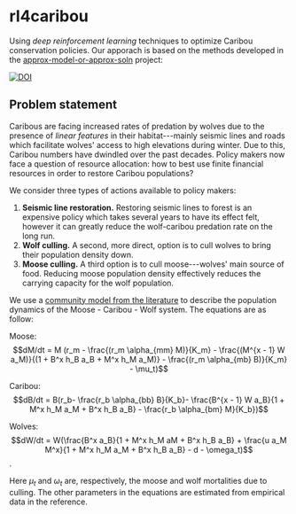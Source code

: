 # rl4caribou

Using *deep reinforcement learning* techniques to optimize Caribou conservation policies.
Our apporach is based on the methods developed in the
[approx-model-or-approx-soln](https://github.com/boettiger-lab/approx-model-or-approx-soln) project:

[![DOI](https://zenodo.org/badge/572256056.svg)](https://zenodo.org/badge/latestdoi/572256056) 

## Problem statement

Caribous are facing increased rates of predation by wolves due to the presence of *linear features* in
their habitat---mainly seismic lines and roads which facilitate wolves' access to high elevations during
winter.
Due to this, Caribou numbers have dwindled over the past decades.
Policy makers now face a question of resource allocation: how to best use finite financial resources in
order to restore Caribou populations?

We consider three types of actions available to policy makers: 
1. **Seismic line restoration.** Restoring seismic lines to forest is an expensive policy which takes several years to have its effect felt, however it can greatly reduce the wolf-caribou predation rate on the long run.
2. **Wolf culling.** A second, more direct, option is to cull wolves to bring their population density down.
3. **Moose culling.** A third option is to cull moose---wolves' main source of food. Reducing moose population density effectively reduces the carrying capacity for the wolf population.

We use a [community model from the literature](https://www.sciencedirect.com/science/article/abs/pii/S0304380019303990?casa_token=QHYvnZHBOLAAAAAA:pHqdBeT8mVzV3tCaIci_0Yxo3f8lFVcrGF8GaHMC2Ch_8YYD6NG-BfcD6g1eK1cn0kZRPYVxqg) to describe the population dynamics of the Moose - Caribou - Wolf system.
The equations are as follow:

Moose:
$$dM/dt = M (r_m - \frac{(r_m \alpha_{mm} M)}{K_m} - \frac{(M^{x - 1} W a_M)}{(1 + B^x h_B a_B + M^x h_M a_M)} - \frac{(r_m \alpha_{mb} B)}{K_m} - \mu_t)$$

Caribou:
$$dB/dt = B(r_b- \frac{r_b \alpha_{bb} B}{K_b}- \frac{B^{x - 1} W a_B}{1 + M^x h_M a_M + B^x h_B a_B} - \frac{r_b \alpha_{bm}  M}{K_b})$$

Wolves:
$$dW/dt = W(\frac{B^x a_B}{1 + M^x h_M aM + B^x h_B a_B} + \frac{u a_M M^x}{1 + M^x h_M a_M + B^x h_B a_B} - d - \omega_t)$$.

Here $\mu_t$ and $\omega_t$ are, respectively, the moose and wolf mortalities due to culling.
The other parameters in the equations are estimated from empirical data in the reference.